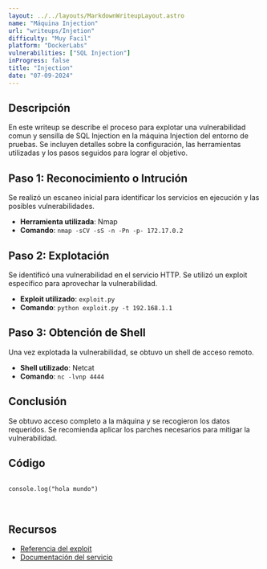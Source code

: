 ```yaml
---
layout: ../../layouts/MarkdownWriteupLayout.astro
name: "Máquina Injection"
url: "writeups/Injetion"
difficulty: "Muy Facil"
platform: "DockerLabs"
vulnerabilities: ["SQL Injection"]
inProgress: false
title: "Injection"
date: "07-09-2024"
---
```


<!-- Espaciado superior -->
<article class="mt-16 mr-8 ml-8 text-black dark:text-white justify-center items-center">

  <h2 class="text-2xl font-bold mb-4 text-black dark:text-white">Descripción</h2>

  <p class="mb-6">
    En este writeup se describe el proceso para explotar una vulnerabilidad comun y sensilla de SQL Injection en la máquina Injection del entorno de pruebas. Se incluyen detalles sobre la configuración, las herramientas utilizadas y los pasos seguidos para lograr el objetivo.
  </p>

  <h2 class="text-2xl font-bold mb-4 text-black dark:text-white">Paso 1: Reconocimiento o Intrución</h2>

  <p class="mb-6">
    Se realizó un escaneo inicial para identificar los servicios en ejecución y las posibles vulnerabilidades.
  </p>

  <ul class="list-disc pl-5 mb-6  text-black dark:text-white">
    <li><strong class="text-black dark:text-white">Herramienta utilizada</strong>: Nmap</li>
    <li><strong class="text-black dark:text-white">Comando</strong>: <code class="bg-gray-400 px-2 py-1 rounded">nmap -sCV -sS -n -Pn -p- 172.17.0.2</code></li>
  </ul>

  <h2 class="text-2xl font-bold mb-4  text-black dark:text-white">Paso 2: Explotación</h2>
  <p class="mb-6">
    Se identificó una vulnerabilidad en el servicio HTTP. Se utilizó un exploit específico para aprovechar la vulnerabilidad.
  </p>

  <ul class="list-disc pl-5 mb-6">
    <li><strong class="text-black dark:text-white">Exploit utilizado</strong>: <code class="bg-gray-200 px-2 py-1 rounded">exploit.py</code></li>
    <li><strong class="text-black dark:text-white">Comando</strong>: <code class="bg-gray-200 px-2 py-1 rounded">python exploit.py -t 192.168.1.1</code></li>
  </ul>

  <h2 class="text-2xl font-bold mb-4 text-black dark:text-white">Paso 3: Obtención de Shell</h2>

  <p class="mb-6">
    Una vez explotada la vulnerabilidad, se obtuvo un shell de acceso remoto.
  </p>

  <ul class="list-disc pl-5 mb-6">
    <li><strong class="text-black dark:text-white">Shell utilizado</strong>: Netcat</li>
    <li><strong class="text-black dark:text-white">Comando</strong>: <code class="bg-gray-200 px-2 py-1 rounded">nc -lvnp 4444</code></li>
  </ul>

  <h2 class="text-2xl font-bold mb-4 text-black dark:text-white">Conclusión</h2>

  <p class="mb-6">
    Se obtuvo acceso completo a la máquina y se recogieron los datos requeridos. Se recomienda aplicar los parches necesarios para mitigar la vulnerabilidad.
  </p>

  <h2 class="text-2xl font-bold mb-4 text-black dark:text-white">Código</h2>

  <pre class="bg-gray-200 dark:bg-slate-400 p-4 rounded text-black dark:text-white">
<code class="language-javascript">
console.log("hola mundo")
</code>
  </pre>

  <h2 class="text-2xl font-bold mb-4 text-black dark:text-white">Recursos</h2>

  <ul class="list-disc pl-5 mb-6">
    <li><a href="https://example.com/exploit" class="text-blue-500 hover:underline">Referencia del exploit</a></li>
    <li><a href="https://example.com/service-docs" class="text-blue-500 hover:underline">Documentación del servicio</a></li>
  </ul>

</article>
